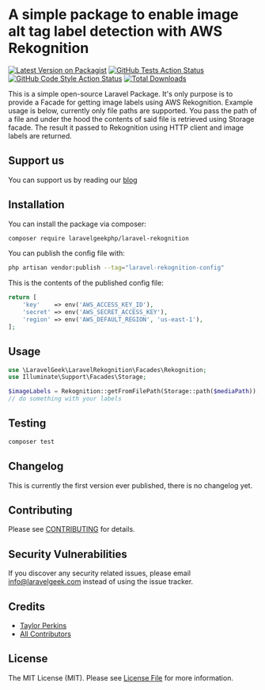 # A simple package to enable image alt tag label detection with AWS Rekognition

[![Latest Version on Packagist](https://img.shields.io/packagist/v/laravelgeekphp/laravel-rekognition.svg?style=flat-square)](https://packagist.org/packages/laravelgeekphp/laravel-rekognition)
[![GitHub Tests Action Status](https://img.shields.io/github/workflow/status/laravelgeekphp/laravel-rekognition/run-tests?label=tests)](https://github.com/laravelgeekphp/laravel-rekognition/actions?query=workflow%3Arun-tests+branch%3Amain)
[![GitHub Code Style Action Status](https://img.shields.io/github/workflow/status/laravelgeekphp/laravel-rekognition/Fix%20PHP%20code%20style%20issues?label=code%20style)](https://github.com/laravelgeekphp/laravel-rekognition/actions?query=workflow%3A"Fix+PHP+code+style+issues"+branch%3Amain)
[![Total Downloads](https://img.shields.io/packagist/dt/laravelgeekphp/laravel-rekognition.svg?style=flat-square)](https://packagist.org/packages/laravelgeekphp/laravel-rekognition)

This is a simple open-source Laravel Package. It's only purpose is to provide a Facade for getting image labels using AWS Rekognition.
Example usage is below, currently only file paths are supported. You pass the path of a file and under the hood the contents of said
file is retrieved using Storage facade. The result it passed to Rekognition using HTTP client and image labels are returned.
## Support us

You can support us by reading our [blog](https://laravelgeek.com)

## Installation

You can install the package via composer:

```bash
composer require laravelgeekphp/laravel-rekognition
```

You can publish the config file with:

```bash
php artisan vendor:publish --tag="laravel-rekognition-config"
```

This is the contents of the published config file:

```php
return [
    'key'    => env('AWS_ACCESS_KEY_ID'),
    'secret' => env('AWS_SECRET_ACCESS_KEY'),
    'region' => env('AWS_DEFAULT_REGION', 'us-east-1'),
];
```

## Usage

```php
use \LaravelGeek\LaravelRekognition\Facades\Rekognition;
use Illuminate\Support\Facades\Storage;

$imageLabels = Rekognition::getFromFilePath(Storage::path($mediaPath));
// do something with your labels
```

## Testing

```bash
composer test
```

## Changelog

This is currently the first version ever published, there is no changelog yet.

## Contributing

Please see [CONTRIBUTING](CONTRIBUTING.md) for details.

## Security Vulnerabilities

If you discover any security related issues, please email info@laravelgeek.com instead of using the issue tracker.

## Credits

- [Taylor Perkins](https://github.com/jtperkins)
- [All Contributors](../../contributors)

## License

The MIT License (MIT). Please see [License File](LICENSE.md) for more information.
